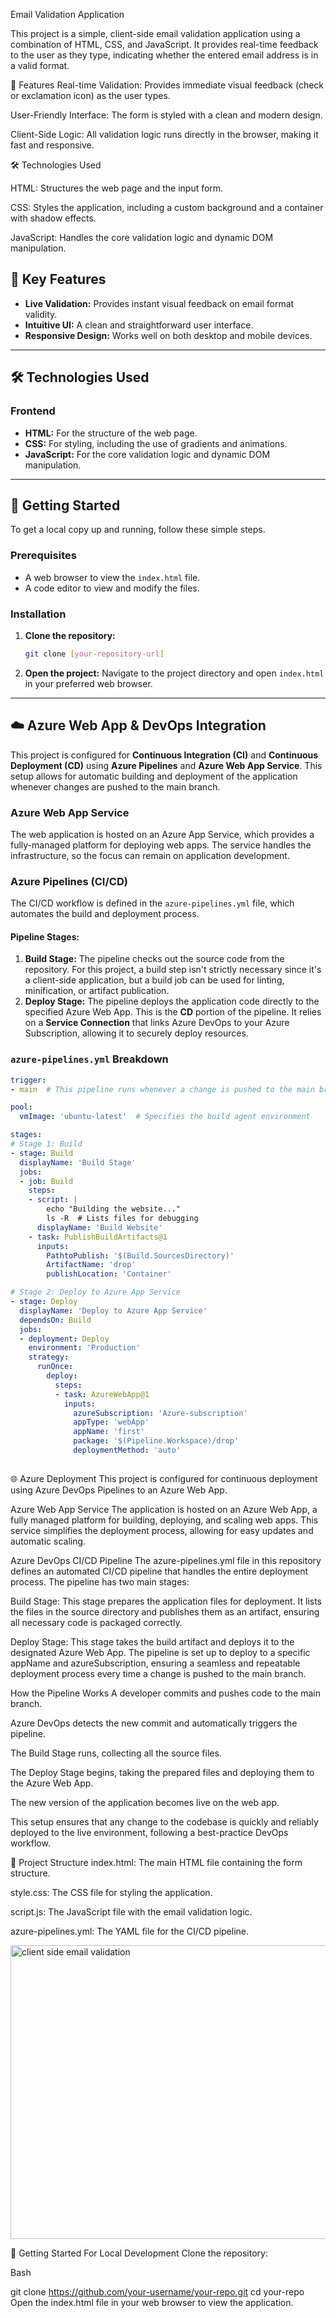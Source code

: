 Email Validation Application

This project is a simple, client-side email validation application using a combination of HTML, CSS, and JavaScript. It provides real-time feedback to the user as they type, indicating whether the entered email address is in a valid format.

🚀 Features
Real-time Validation: Provides immediate visual feedback (check or exclamation icon) as the user types.

User-Friendly Interface: The form is styled with a clean and modern design.

Client-Side Logic: All validation logic runs directly in the browser, making it fast and responsive.

🛠️ Technologies Used

HTML: Structures the web page and the input form.

CSS: Styles the application, including a custom background and a container with shadow effects.

JavaScript: Handles the core validation logic and dynamic DOM manipulation.

## 🌟 Key Features

* **Live Validation:** Provides instant visual feedback on email format validity.
* **Intuitive UI:** A clean and straightforward user interface.
* **Responsive Design:** Works well on both desktop and mobile devices.

---

## 🛠️ Technologies Used

### Frontend
* **HTML:** For the structure of the web page.
* **CSS:** For styling, including the use of gradients and animations.
* **JavaScript:** For the core validation logic and dynamic DOM manipulation.

---

## 🚀 Getting Started

To get a local copy up and running, follow these simple steps.

### Prerequisites

* A web browser to view the `index.html` file.
* A code editor to view and modify the files.

### Installation

1.  **Clone the repository:**
    ```bash
    git clone [your-repository-url]
    ```
2.  **Open the project:**
    Navigate to the project directory and open `index.html` in your preferred web browser.

---

## ☁️ Azure Web App & DevOps Integration

This project is configured for **Continuous Integration (CI)** and **Continuous Deployment (CD)** using **Azure Pipelines** and **Azure Web App Service**. This setup allows for automatic building and deployment of the application whenever changes are pushed to the main branch.

### Azure Web App Service
The web application is hosted on an Azure App Service, which provides a fully-managed platform for deploying web apps. The service handles the infrastructure, so the focus can remain on application development.

### Azure Pipelines (CI/CD)
The CI/CD workflow is defined in the `azure-pipelines.yml` file, which automates the build and deployment process.

#### Pipeline Stages:

1.  **Build Stage:** The pipeline checks out the source code from the repository. For this project, a build step isn't strictly necessary since it's a client-side application, but a build job can be used for linting, minification, or artifact publication.
2.  **Deploy Stage:** The pipeline deploys the application code directly to the specified Azure Web App. This is the **CD** portion of the pipeline. It relies on a **Service Connection** that links Azure DevOps to your Azure Subscription, allowing it to securely deploy resources.

### `azure-pipelines.yml` Breakdown

```yaml
trigger:
- main  # This pipeline runs whenever a change is pushed to the main branch

pool:
  vmImage: 'ubuntu-latest'  # Specifies the build agent environment

stages:
# Stage 1: Build
- stage: Build
  displayName: 'Build Stage'
  jobs:
  - job: Build
    steps:
    - script: |
        echo "Building the website..."
        ls -R  # Lists files for debugging
      displayName: 'Build Website'
    - task: PublishBuildArtifacts@1
      inputs:
        PathtoPublish: '$(Build.SourcesDirectory)'
        ArtifactName: 'drop'
        publishLocation: 'Container'

# Stage 2: Deploy to Azure App Service
- stage: Deploy
  displayName: 'Deploy to Azure App Service'
  dependsOn: Build
  jobs:
  - deployment: Deploy
    environment: 'Production'
    strategy:
      runOnce:
        deploy:
          steps:
          - task: AzureWebApp@1
            inputs:
              azureSubscription: 'Azure-subscription'
              appType: 'webApp'
              appName: 'first'
              package: '$(Pipeline.Workspace)/drop'
              deploymentMethod: 'auto'
```

##
🌐 Azure Deployment
This project is configured for continuous deployment using Azure DevOps Pipelines to an Azure Web App.

Azure Web App Service
The application is hosted on an Azure Web App, a fully managed platform for building, deploying, and scaling web apps. This service simplifies the deployment process, allowing for easy updates and automatic scaling.

Azure DevOps CI/CD Pipeline
The azure-pipelines.yml file in this repository defines an automated CI/CD pipeline that handles the entire deployment process. The pipeline has two main stages:

Build Stage: This stage prepares the application files for deployment. It lists the files in the source directory and publishes them as an artifact, ensuring all necessary code is packaged correctly.

Deploy Stage: This stage takes the build artifact and deploys it to the designated Azure Web App. The pipeline is set up to deploy to a specific appName and azureSubscription, ensuring a seamless and repeatable deployment process every time a change is pushed to the main branch.

How the Pipeline Works
A developer commits and pushes code to the main branch.

Azure DevOps detects the new commit and automatically triggers the pipeline.

The Build Stage runs, collecting all the source files.

The Deploy Stage begins, taking the prepared files and deploying them to the Azure Web App.

The new version of the application becomes live on the web app.

This setup ensures that any change to the codebase is quickly and reliably deployed to the live environment, following a best-practice DevOps workflow.

📂 Project Structure
index.html: The main HTML file containing the form structure.

style.css: The CSS file for styling the application.

script.js: The JavaScript file with the email validation logic.

azure-pipelines.yml: The YAML file for the CI/CD pipeline.

<img width="950" height="470" alt="client side email validation" src="https://github.com/user-attachments/assets/ffbb7b72-b8cd-4d8d-a97c-371075a355d7" />


📝 Getting Started
For Local Development
Clone the repository:

Bash



git clone https://github.com/your-username/your-repo.git
cd your-repo
Open the index.html file in your web browser to view the application.
